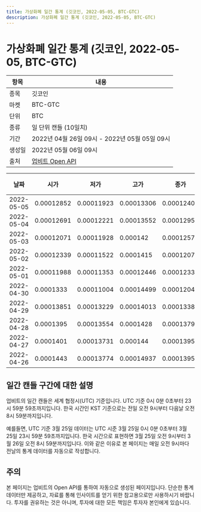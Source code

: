 ```yaml
---
title: 가상화폐 일간 통계 (깃코인, 2022-05-05, BTC-GTC)
description: 가상화폐 일간 통계 (깃코인, 2022-05-05, BTC-GTC)
---
```



가상화폐 일간 통계 (깃코인, 2022-05-05, BTC-GTC)
===

|항목|내용|
|--|--|
|종목|깃코인|
|마켓|BTC-GTC|
|단위|BTC|
|종류|일 단위 캔들 (10일치)|
|기간|2022년 04월 26일 09시 - 2022년 05월 05일 09시|
|생성일|2022년 05월 06일 09시|
|출처|[업비트 Open API](https://docs.upbit.com)|


|날짜|시가|저가|고가|종가|비고|
|--|--|--|--|--|--|
|2022-05-05|0.00012852|0.00011923|0.00013306|0.00012404|    |
|2022-05-04|0.00012691|0.00012221|0.00013552|0.0001295|    |
|2022-05-03|0.00012071|0.00011928|0.000142|0.00012573|    |
|2022-05-02|0.00012339|0.00011522|0.0001415|0.00012071|    |
|2022-05-01|0.00011988|0.00011353|0.00012446|0.00012339|    |
|2022-04-30|0.0001333|0.00011004|0.00014499|0.00012042|    |
|2022-04-29|0.00013851|0.00013229|0.00014013|0.0001338|    |
|2022-04-28|0.0001395|0.00013554|0.0001428|0.00013797|    |
|2022-04-27|0.0001401|0.00013731|0.000144|0.0001395|    |
|2022-04-26|0.0001443|0.00013774|0.00014937|0.0001395|    |


일간 캔들 구간에 대한 설명
---


업비트의 일간 캔들은 세계 협정시(UTC) 기준입니다. 
UTC 기준 0시 0분 0초부터 23시 59분 59초까지입니다. 
한국 시간인 KST 기준으로는 전일 오전 9시부터 다음날 오전 8시 59분까지입니다. 


예를들면, UTC 기준 3월 25일 데이터는 UTC 시준 3월 25일 0시 0분 0초부터 3월 25일 23시 59분 59초까지입니다. 
한국 시간으로 표현하면 3월 25일 오전 9시부터 3월 26일 오전 8시 59분까지입니다. 
이와 같은 이유로 본 페이지는 매일 오전 9시마다 전날의 통계 데이터를 자동으로 작성합니다. 


주의
---


본 페이지는 업비트의 Open API를 통하여 자동으로 생성된 페이지입니다. 
단순한 통계 데이터만 제공하고, 자료를 통해 인사이트를 얻기 위한 참고용으로만 사용하시기 바랍니다. 
투자를 권유하는 것은 아니며, 투자에 대한 모든 책임은 투자자 본인에게 있습니다. 
